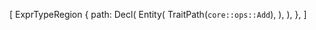 [
    ExprTypeRegion {
        path: Decl(
            Entity(
                TraitPath(`core::ops::Add`),
            ),
        ),
    },
]